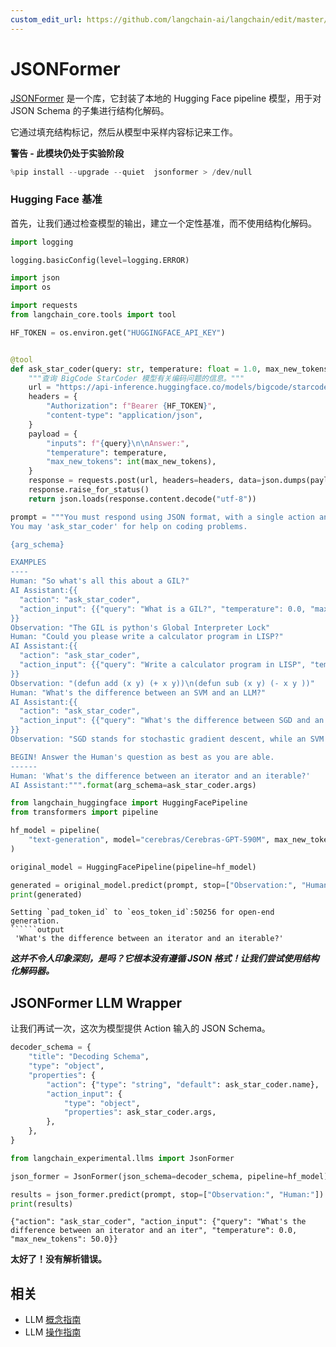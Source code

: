 ```yaml
---
custom_edit_url: https://github.com/langchain-ai/langchain/edit/master/docs/docs/integrations/llms/jsonformer_experimental.ipynb
---
```


# JSONFormer

[JSONFormer](https://github.com/1rgs/jsonformer) 是一个库，它封装了本地的 Hugging Face pipeline 模型，用于对 JSON Schema 的子集进行结构化解码。

它通过填充结构标记，然后从模型中采样内容标记来工作。

**警告 - 此模块仍处于实验阶段**


```python
%pip install --upgrade --quiet  jsonformer > /dev/null
```

### Hugging Face 基准

首先，让我们通过检查模型的输出，建立一个定性基准，而不使用结构化解码。


```python
import logging

logging.basicConfig(level=logging.ERROR)
```


```python
import json
import os

import requests
from langchain_core.tools import tool

HF_TOKEN = os.environ.get("HUGGINGFACE_API_KEY")


@tool
def ask_star_coder(query: str, temperature: float = 1.0, max_new_tokens: float = 250):
    """查询 BigCode StarCoder 模型有关编码问题的信息。"""
    url = "https://api-inference.huggingface.co/models/bigcode/starcoder"
    headers = {
        "Authorization": f"Bearer {HF_TOKEN}",
        "content-type": "application/json",
    }
    payload = {
        "inputs": f"{query}\n\nAnswer:",
        "temperature": temperature,
        "max_new_tokens": int(max_new_tokens),
    }
    response = requests.post(url, headers=headers, data=json.dumps(payload))
    response.raise_for_status()
    return json.loads(response.content.decode("utf-8"))
```


```python
prompt = """You must respond using JSON format, with a single action and single action input.
You may 'ask_star_coder' for help on coding problems.

{arg_schema}

EXAMPLES
----
Human: "So what's all this about a GIL?"
AI Assistant:{{
  "action": "ask_star_coder",
  "action_input": {{"query": "What is a GIL?", "temperature": 0.0, "max_new_tokens": 100}}"
}}
Observation: "The GIL is python's Global Interpreter Lock"
Human: "Could you please write a calculator program in LISP?"
AI Assistant:{{
  "action": "ask_star_coder",
  "action_input": {{"query": "Write a calculator program in LISP", "temperature": 0.0, "max_new_tokens": 250}}
}}
Observation: "(defun add (x y) (+ x y))\n(defun sub (x y) (- x y ))"
Human: "What's the difference between an SVM and an LLM?"
AI Assistant:{{
  "action": "ask_star_coder",
  "action_input": {{"query": "What's the difference between SGD and an SVM?", "temperature": 1.0, "max_new_tokens": 250}}
}}
Observation: "SGD stands for stochastic gradient descent, while an SVM is a Support Vector Machine."

BEGIN! Answer the Human's question as best as you are able.
------
Human: 'What's the difference between an iterator and an iterable?'
AI Assistant:""".format(arg_schema=ask_star_coder.args)
```


```python
from langchain_huggingface import HuggingFacePipeline
from transformers import pipeline

hf_model = pipeline(
    "text-generation", model="cerebras/Cerebras-GPT-590M", max_new_tokens=200
)

original_model = HuggingFacePipeline(pipeline=hf_model)

generated = original_model.predict(prompt, stop=["Observation:", "Human:"])
print(generated)
```
```output
Setting `pad_token_id` to `eos_token_id`:50256 for open-end generation.
``````output
 'What's the difference between an iterator and an iterable?'
```
***这并不令人印象深刻，是吗？它根本没有遵循 JSON 格式！让我们尝试使用结构化解码器。***

## JSONFormer LLM Wrapper

让我们再试一次，这次为模型提供 Action 输入的 JSON Schema。

```python
decoder_schema = {
    "title": "Decoding Schema",
    "type": "object",
    "properties": {
        "action": {"type": "string", "default": ask_star_coder.name},
        "action_input": {
            "type": "object",
            "properties": ask_star_coder.args,
        },
    },
}
```

```python
from langchain_experimental.llms import JsonFormer

json_former = JsonFormer(json_schema=decoder_schema, pipeline=hf_model)
```

```python
results = json_former.predict(prompt, stop=["Observation:", "Human:"])
print(results)
```
```output
{"action": "ask_star_coder", "action_input": {"query": "What's the difference between an iterator and an iter", "temperature": 0.0, "max_new_tokens": 50.0}}
```
**太好了！没有解析错误。**

## 相关

- LLM [概念指南](/docs/concepts/#llms)
- LLM [操作指南](/docs/how_to/#llms)